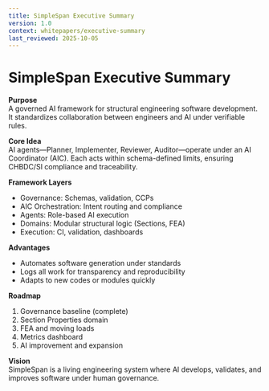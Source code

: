 ```yaml
---
title: SimpleSpan Executive Summary
version: 1.0
context: whitepapers/executive-summary
last_reviewed: 2025-10-05
---
```


# SimpleSpan Executive Summary

**Purpose**  
A governed AI framework for structural engineering software development. It standardizes collaboration between engineers and AI under verifiable rules.

**Core Idea**  
AI agents—Planner, Implementer, Reviewer, Auditor—operate under an AI Coordinator (AIC). Each acts within schema-defined limits, ensuring CHBDC/SI compliance and traceability.

**Framework Layers**  
- Governance: Schemas, validation, CCPs  
- AIC Orchestration: Intent routing and compliance  
- Agents: Role-based AI execution  
- Domains: Modular structural logic (Sections, FEA)  
- Execution: CI, validation, dashboards

**Advantages**  
- Automates software generation under standards  
- Logs all work for transparency and reproducibility  
- Adapts to new codes or modules quickly

**Roadmap**  
1. Governance baseline (complete)  
2. Section Properties domain  
3. FEA and moving loads  
4. Metrics dashboard  
5. AI improvement and expansion

**Vision**  
SimpleSpan is a living engineering system where AI develops, validates, and improves software under human governance.
